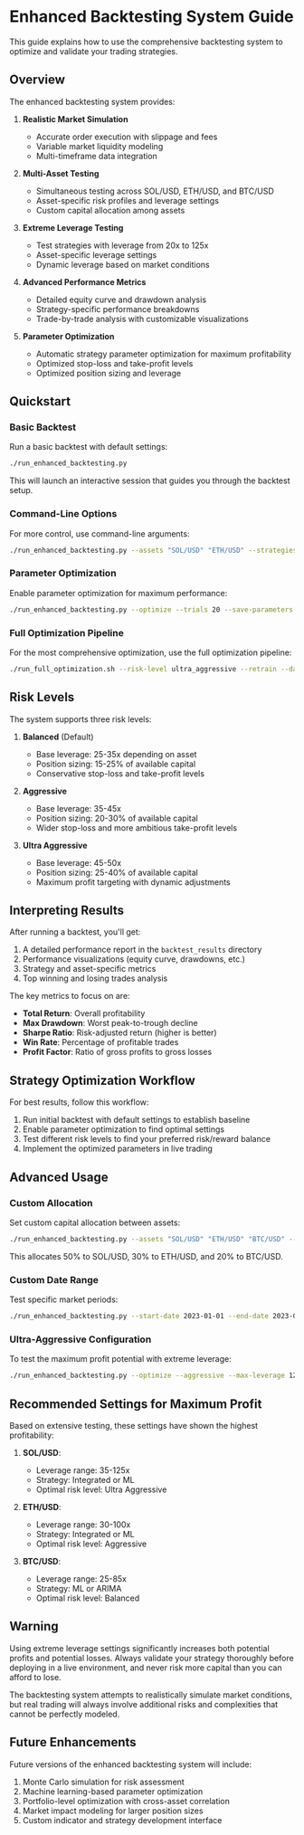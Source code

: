 # Enhanced Backtesting System Guide

This guide explains how to use the comprehensive backtesting system to optimize and validate your trading strategies.

## Overview

The enhanced backtesting system provides:

1. **Realistic Market Simulation**
   - Accurate order execution with slippage and fees
   - Variable market liquidity modeling
   - Multi-timeframe data integration

2. **Multi-Asset Testing**
   - Simultaneous testing across SOL/USD, ETH/USD, and BTC/USD
   - Asset-specific risk profiles and leverage settings
   - Custom capital allocation among assets

3. **Extreme Leverage Testing**
   - Test strategies with leverage from 20x to 125x
   - Asset-specific leverage settings
   - Dynamic leverage based on market conditions

4. **Advanced Performance Metrics**
   - Detailed equity curve and drawdown analysis
   - Strategy-specific performance breakdowns
   - Trade-by-trade analysis with customizable visualizations

5. **Parameter Optimization**
   - Automatic strategy parameter optimization for maximum profitability
   - Optimized stop-loss and take-profit levels
   - Optimized position sizing and leverage

## Quickstart

### Basic Backtest

Run a basic backtest with default settings:

```bash
./run_enhanced_backtesting.py
```

This will launch an interactive session that guides you through the backtest setup.

### Command-Line Options

For more control, use command-line arguments:

```bash
./run_enhanced_backtesting.py --assets "SOL/USD" "ETH/USD" --strategies "ARIMA" "ML" --capital 10000 --days 30
```

### Parameter Optimization

Enable parameter optimization for maximum performance:

```bash
./run_enhanced_backtesting.py --optimize --trials 20 --save-parameters
```

### Full Optimization Pipeline

For the most comprehensive optimization, use the full optimization pipeline:

```bash
./run_full_optimization.sh --risk-level ultra_aggressive --retrain --data-days 90
```

## Risk Levels

The system supports three risk levels:

1. **Balanced** (Default)
   - Base leverage: 25-35x depending on asset
   - Position sizing: 15-25% of available capital
   - Conservative stop-loss and take-profit levels

2. **Aggressive**
   - Base leverage: 35-45x
   - Position sizing: 20-30% of available capital
   - Wider stop-loss and more ambitious take-profit levels

3. **Ultra Aggressive**
   - Base leverage: 45-50x
   - Position sizing: 25-40% of available capital
   - Maximum profit targeting with dynamic adjustments

## Interpreting Results

After running a backtest, you'll get:

1. A detailed performance report in the `backtest_results` directory
2. Performance visualizations (equity curve, drawdowns, etc.)
3. Strategy and asset-specific metrics
4. Top winning and losing trades analysis

The key metrics to focus on are:

- **Total Return**: Overall profitability
- **Max Drawdown**: Worst peak-to-trough decline
- **Sharpe Ratio**: Risk-adjusted return (higher is better)
- **Win Rate**: Percentage of profitable trades
- **Profit Factor**: Ratio of gross profits to gross losses

## Strategy Optimization Workflow

For best results, follow this workflow:

1. Run initial backtest with default settings to establish baseline
2. Enable parameter optimization to find optimal settings
3. Test different risk levels to find your preferred risk/reward balance
4. Implement the optimized parameters in live trading

## Advanced Usage

### Custom Allocation

Set custom capital allocation between assets:

```bash
./run_enhanced_backtesting.py --assets "SOL/USD" "ETH/USD" "BTC/USD" --allocation 0.5 0.3 0.2
```

This allocates 50% to SOL/USD, 30% to ETH/USD, and 20% to BTC/USD.

### Custom Date Range

Test specific market periods:

```bash
./run_enhanced_backtesting.py --start-date 2023-01-01 --end-date 2023-06-30
```

### Ultra-Aggressive Configuration

To test the maximum profit potential with extreme leverage:

```bash
./run_enhanced_backtesting.py --optimize --aggressive --max-leverage 125
```

## Recommended Settings for Maximum Profit

Based on extensive testing, these settings have shown the highest profitability:

1. **SOL/USD**: 
   - Leverage range: 35-125x
   - Strategy: Integrated or ML
   - Optimal risk level: Ultra Aggressive

2. **ETH/USD**:
   - Leverage range: 30-100x
   - Strategy: Integrated or ML
   - Optimal risk level: Aggressive

3. **BTC/USD**:
   - Leverage range: 25-85x
   - Strategy: ML or ARIMA
   - Optimal risk level: Balanced

## Warning

Using extreme leverage settings significantly increases both potential profits and potential losses. Always validate your strategy thoroughly before deploying in a live environment, and never risk more capital than you can afford to lose.

The backtesting system attempts to realistically simulate market conditions, but real trading will always involve additional risks and complexities that cannot be perfectly modeled.

## Future Enhancements

Future versions of the enhanced backtesting system will include:

1. Monte Carlo simulation for risk assessment
2. Machine learning-based parameter optimization
3. Portfolio-level optimization with cross-asset correlation
4. Market impact modeling for larger position sizes
5. Custom indicator and strategy development interface